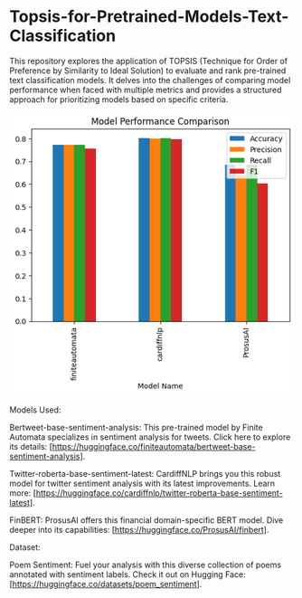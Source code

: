 # Topsis-for-Pretrained-Models-Text-Classification

This repository explores the application of TOPSIS (Technique for Order of Preference by Similarity to Ideal Solution) to evaluate and rank pre-trained text classification models. It delves into the challenges of comparing model performance when faced with multiple metrics and provides a structured approach for prioritizing models based on specific criteria.

![Image Comparison of Model Performance](/comparison.png)

Models Used:

Bertweet-base-sentiment-analysis: This pre-trained model by Finite Automata specializes in sentiment analysis for tweets. Click here to explore its details: [https://huggingface.co/finiteautomata/bertweet-base-sentiment-analysis].

Twitter-roberta-base-sentiment-latest: CardiffNLP brings you this robust model for twitter sentiment analysis with its latest improvements. Learn more: [https://huggingface.co/cardiffnlp/twitter-roberta-base-sentiment-latest].

FinBERT: ProsusAI offers this financial domain-specific BERT model. Dive deeper into its capabilities: [https://huggingface.co/ProsusAI/finbert].


Dataset:

Poem Sentiment: Fuel your analysis with this diverse collection of poems annotated with sentiment labels. Check it out on Hugging Face: [https://huggingface.co/datasets/poem_sentiment].
